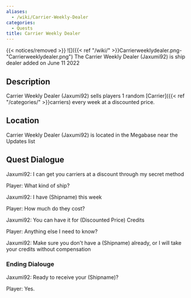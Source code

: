 ```yaml
---
aliases:
  - /wiki/Carrier-Weekly-Dealer
categories:
  - Quests
title: Carrier Weekly Dealer
---
```


{{< notices/removed >}} ![]({{< ref "/wiki/" >}}Carrierweeklydealer.png-"Carrierweeklydealer.png") The Carrier Weekly Dealer (Jaxumi92) is ship dealer added on June 11 2022

## Description

Carrier Weekly Dealer (Jaxumi92) sells players 1 random [Carrier]({{< ref "/categories/" >}}carriers) every week at a discounted price.

## Location

Carrier Weekly Dealer (Jaxumi92) is located in the Megabase near the Updates list

## Quest Dialogue

Jaxumi92: I can get you carriers at a discount through my secret method

Player: What kind of ship?

Jaxumi92: I have (Shipname) this week

Player: How much do they cost?

Jaxumi92: You can have it for (Discounted Price) Credits

Player: Anything else I need to know?

Jaxumi92: Make sure you don't have a (Shipname) already, or I will take your credits without compensation

### Ending Dialouge

Jaxumi92: Ready to receive your (Shipname)?

Player: Yes.
